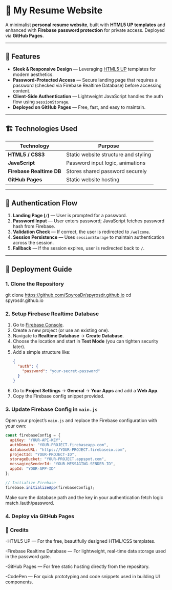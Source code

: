 # 📄 My Resume Website

A minimalist **personal resume website**, built with **HTML5 UP templates** and enhanced with **Firebase password protection** for private access. Deployed via **GitHub Pages**.

---

## 🌟 Features

- **Sleek & Responsive Design** — Leveraging [HTML5 UP](https://html5up.net/) templates for modern aesthetics.
- **Password-Protected Access** — Secure landing page that requires a password (checked via Firebase Realtime Database) before accessing content.
- **Client-Side Authentication** — Lightweight JavaScript handles the auth flow using `sessionStorage`.
- **Deployed on GitHub Pages** — Free, fast, and easy to maintain.

---

## 🏗️ Technologies Used

| Technology                | Purpose                                   |
|---------------------------|-------------------------------------------|
| **HTML5 / CSS3**           | Static website structure and styling     |
| **JavaScript**             | Password input logic, animations         |
| **Firebase Realtime DB**   | Stores shared password securely          |
| **GitHub Pages**           | Static website hosting                   |

---

## 🔐 Authentication Flow

1. **Landing Page (`/`)** — User is prompted for a password.
2. **Password Input** — User enters password; JavaScript fetches password hash from Firebase.
3. **Validation Check** — If correct, the user is redirected to `/welcome`.
4. **Session Persistence** — Uses `sessionStorage` to maintain authentication across the session.
5. **Fallback** — If the session expires, user is redirected back to `/`.

---

## 🚀 Deployment Guide

### 1. Clone the Repository
git clone https://github.com/SpyrosDr/spyrosdr.github.io
cd spyrosdr.github.io

### 2. Setup Firebase Realtime Database
1. Go to [Firebase Console](https://console.firebase.google.com/).
2. Create a new project (or use an existing one).
3. Navigate to **Realtime Database** → **Create Database**.
4. Choose the location and start in **Test Mode** (you can tighten security later).
5. Add a simple structure like:
    ```json
    {
      "auth": {
        "password": "your-secret-password"
      }
    }
    ```
6. Go to **Project Settings** → **General** → **Your Apps** and add a **Web App**.
7. Copy the Firebase config snippet provided.

### 3. Update Firebase Config in `main.js`
Open your project’s `main.js` and replace the Firebase configuration with your own:
```javascript
const firebaseConfig = {
  apiKey: "YOUR-API-KEY",
  authDomain: "YOUR-PROJECT.firebaseapp.com",
  databaseURL: "https://YOUR-PROJECT.firebaseio.com",
  projectId: "YOUR-PROJECT-ID",
  storageBucket: "YOUR-PROJECT.appspot.com",
  messagingSenderId: "YOUR-MESSAGING-SENDER-ID",
  appId: "YOUR-APP-ID"
};

// Initialize Firebase
firebase.initializeApp(firebaseConfig);
 ```
Make sure the database path and the key in your authentication fetch logic match /auth/password.

### 4. Deploy via GitHub Pages

### 🙌 Credits
-HTML5 UP — For the free, beautifully designed HTML/CSS templates.

-Firebase Realtime Database — For lightweight, real-time data storage used in the password gate.

-GitHub Pages — For free static hosting directly from the repository.

-CodePen — For quick prototyping and code snippets used in building UI components.
